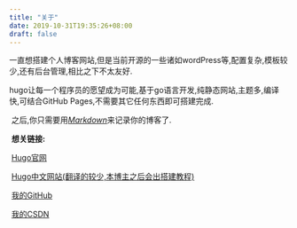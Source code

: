 ```yaml
---
title: "关于"
date: 2019-10-31T19:35:26+08:00
draft: false
---
```


​    一直想搭建个人博客网站,但是当前开源的一些诸如wordPress等,配置复杂,模板较少,还有后台管理,相比之下不太友好.

​    hugo让每一个程序员的愿望成为可能,基于go语言开发,纯静态网站,主题多,编译快,可结合GitHub Pages,不需要其它任何东西即可搭建完成.

​    之后,你只需要用[*Markdown*](https://www.baidu.com/link?url=TKQ05LtzeVthJtWImzc_QavxwCu-qnErEM0DitKXPqnwPxmv3nY2Utd4LbQq7l5N6WavWG9yj45gV28L9SoJN_&wd=&eqid=930c8df60001757d000000025dbb9b64)来记录你的博客了.

​    **想关链接:**

​        [Hugo官网](https://gohugo.io/commands/hugo/)

​        [Hugo中文网站(翻译的较少,本博主之后会出搭建教程)](https://www.gohugo.org/)

​		[我的GitHub](https://github.com/zhao-xiaoer)

​		[我的CSDN](https://me.csdn.net/qq_34581279)